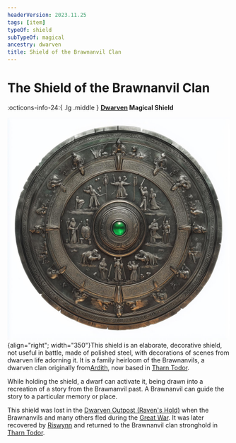 ```yaml
---
headerVersion: 2023.11.25
tags: [item]
typeOf: shield
subTypeOf: magical
ancestry: dwarven
title: Shield of the Brawnanvil Clan
---
```

# The Shield of the Brawnanvil Clan
:octicons-info-24:{ .lg .middle } **[Dwarven](<../../../../species/children-of-the-embodied-gods/dwarves/dwarves.md>) Magical Shield**  

![Brawnanvil Shield](../../../../assets/brawnanvil-shield.jpg){align="right"; width="350"}This shield is an elaborate, decorative shield, not useful in battle, made of polished steel, with  decorations of scenes from dwarven life adorning it. It is a family heirloom of the Brawnanvils, a dwarven clan originally from[Ardith](<../../../../gazetteer/sentinel-range/dwarven-kingdoms/ardith.md>), now based in [Tharn Todor](<../../../../gazetteer/greater-dunmar/realms/nardith/tharn-todor.md>). 

While holding the shield, a dwarf can activate it, being drawn into a recreation of a story from the Brawnanvil past. A Brawnanvil can guide the story to a particular memory or place.

This shield was lost in the [Dwarven Outpost (Raven's Hold)](<../../../../gazetteer/greater-dunmar/dunmari-basin/dwarven-outpost-raven-s-hold.md>) when the Brawnanvils and many others fled during the [Great War](<../../../../events/1500s/great-war.md>). It was later recovered by [Riswynn](<../../../../people/pcs/dunmar-fellowship/riswynn.md>) and returned to the Brawnanvil clan stronghold in [Tharn Todor](<../../../../gazetteer/greater-dunmar/realms/nardith/tharn-todor.md>). 